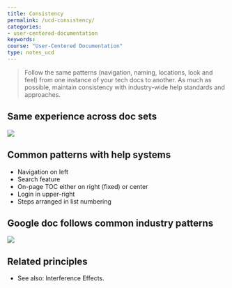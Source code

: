 ```yaml
---
title: Consistency
permalink: /ucd-consistency/
categories:
- user-centered-documentation
keywords:
course: "User-Centered Documentation"
type: notes_ucd
---
```


> Follow the same patterns (navigation, naming, locations, look and feel) from one instance of your tech docs to another. As much as possible, maintain consistency with industry-wide help standards and approaches.

## Same experience across doc sets

<a href="https://aws.amazon.com/documentation/"><img src="/user_centered_doc/media/rasters/docsawsamazon.png"/></a>


## Common patterns with help systems

* Navigation on left
* Search feature
* On-page TOC either on right (fixed) or center 
* Login in upper-right
* Steps arranged in list numbering

## Google doc follows common industry patterns

<a href="https://developers.google.com/maps/documentation/javascript/tutorial"><img src="/user_centered_doc/media/rasters/googlemaps.png"/></a>

## Related principles

* See also: Interference Effects.
